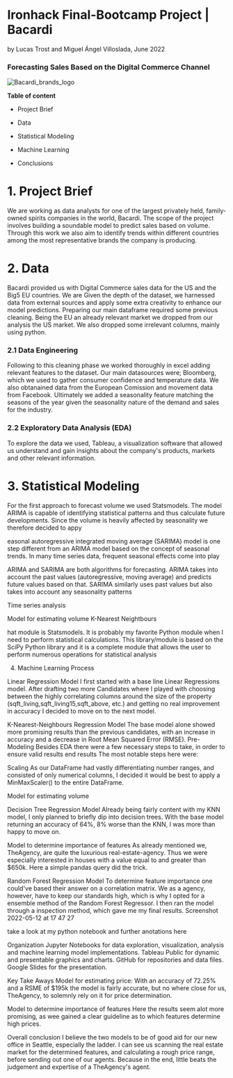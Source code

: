 # Ironhack Final-Bootcamp Project | Bacardi #

by Lucas Trost and Miguel Ángel Villoslada, June 2022

### Forecasting Sales Based on the Digital Commerce Channel ###
![Bacardi_brands_logo](https://user-images.githubusercontent.com/103429801/172137582-400a5c1e-e295-465b-8fe8-f9429792afdd.jpeg)

**Table of content**

  - Project Brief

  - Data
  
  - Statistical Modeling

  - Machine Learning

  - Conclusions


# 1. Project Brief

We are working as data analysts for one of the largest privately held, family-owned spirits companies in the world, Bacardi. The scope of the project involves building a soundable model to predict sales based on volume. Through this work we also aim to identify trends within different countries among the most representative brands the company is producing. 

# 2. Data

Bacardi provided us with Digital Commerce sales data for the US and the Big5 EU countries. We are 
Given the depth of the dataset, we harnessed data from external sources and apply some extra creativity to enhance our model predictions. Preparing our main dataframe required some previous cleaning. Being the EU an already relevant market we dropped from our analysis the US market. We also dropped some irrelevant columns, mainly using python.

  ### 2.1 Data Engineering 

  Following to this cleaning phase we worked thoroughly in excel adding relevant features to the dataset. Our main datasources were; Bloomberg, which we used to gather consumer confidence and temperature data. We also obtanained data from the European Comission and movement data from Facebook. Ultimately we added a seasonality feature matching the seasons of the year given the seasonality nature of the demand and sales for the industry.   

  ### 2.2 Exploratory Data Analysis (EDA)

 To explore the data we used, Tableau, a visualization software that allowed us understand and gain insights about the company's products, markets and   other relevant information.


# 3. Statistical Modeling

For the first approach to forecast volume we used Statsmodels. The model ARIMA is capable of identifying statistical patterns and thus calculate future developments. Since the volume is heavily affected by seasonality we therefore decided to appy 

easonal autoregressive integrated moving average (SARIMA) model is one step different from an ARIMA model based on the concept of seasonal trends. In many time series data, frequent seasonal effects come into play

ARIMA and SARIMA are both algorithms for forecasting. ARIMA takes into account the past values (autoregressive, moving average) and predicts future values based on that. SARIMA similarly uses past values but also takes into account any seasonality patterns



Time series analysis

Model for estimating volume
K-Nearest Neightbours

hat module is Statsmodels. It is probably my favorite Python module when I need to perform statistical calculations. This library/module is based on the SciPy Python library and it is a complete module that allows the user to perform numerous operations for statistical analysis



4. Machine Learning Process

Linear Regression Model
I first started with a base line Linear Regressions model. After drafting two more Candidates where I played with choosing between the highly correlating columns around the size of the property (sqft_living,sqft_living15,sqft_above, etc.) and getting no real improvement in accuracy I decided to move on to the next model.

K-Nearest-Neighbours Regression Model
The base model alone showed more promising results than the previous candidates, with an increase in accuracy and a decrease in Root Mean Squared Error (RMSE).
Pre-Modeling
Besides EDA there were a few necessary steps to take, in order to ensure valid results end results The most notable steps here were:




Scaling
As our DataFrame had vastly differentiating number ranges, and consisted of only numerical columns, I decided it would be best to apply a MinMaxScaler() to the entire DataFrame.

Model for estimating volume

Decision Tree Regression Model
Already being fairly content with my KNN model, I only planned to briefly dip into decision trees. With the base model returning an accuracy of 64%, 8% worse than the KNN, I was more than happy to move on.

Model to determine importance of features
As already mentioned we, TheAgency, are quite the luxurious real-estate-agency. Thus we were especially interested in houses with a value equal to and greater than $650k. Here a simple pandas query did the trick.

Random Forest Regression Model
To determine feature importance one could've based their answer on a correlation matrix. We as a agency, however, have to keep our standards high, which is why I opted for a ensemble method of the Random Forest Regressor. I then ran the model through a inspection method, which gave me my final results. Screenshot 2022-05-12 at 17 47 27

take a look at my python notebook and further anotations here

  
Organization
Jupyter Notebooks for data exploration, visualization, analysis and machine learning model implementations.
Tableau Public for dynamic and presentable graphics and charts.
GitHub for repositories and data files.
Google Slides for the presentation.

Key Take Aways
Model for estimating price:
With an accuracy of 72.25% and a RSME of $195k the model is fairly accurate, but no where close for us, TheAgency, to solemnly rely on it for price determination.

Model to determine importance of features
Here the results seem alot more promising, as wee gained a clear guideline as to which features determine high prices.

Overall conclusion
I believe the two models to be of good aid for our new office in Seattle, especially the ladder. I can see us scanning the real estate market for the determined features, and calculating a rough price range, before sending out one of our agents. Because in the end, little beats the judgement and expertise of a TheAgency's agent.

